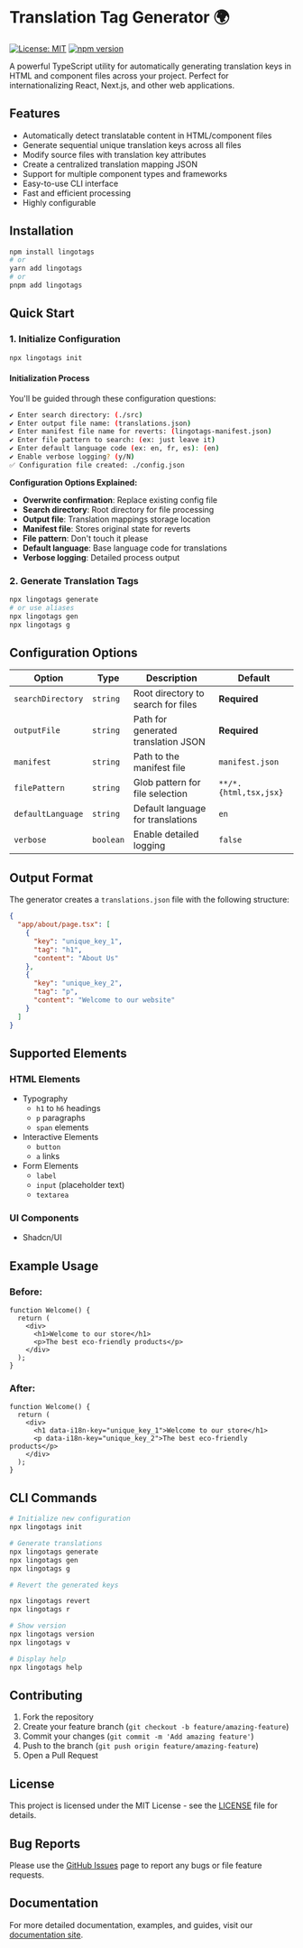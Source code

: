 # Translation Tag Generator 🌍

[![License: MIT](https://img.shields.io/badge/License-MIT-yellow.svg)](https://opensource.org/licenses/MIT)
[![npm version](https://img.shields.io/npm/v/lingotags.svg)](https://www.npmjs.com/package/lingotags)

A powerful TypeScript utility for automatically generating translation keys in HTML and component files across your project. Perfect for internationalizing React, Next.js, and other web applications.

## Features

- Automatically detect translatable content in HTML/component files
- Generate sequential unique translation keys across all files
- Modify source files with translation key attributes
- Create a centralized translation mapping JSON
- Support for multiple component types and frameworks
- Easy-to-use CLI interface
- Fast and efficient processing
- Highly configurable

## Installation

```bash
npm install lingotags
# or
yarn add lingotags
# or
pnpm add lingotags
```

## Quick Start

### 1. Initialize Configuration

```bash
npx lingotags init
```

#### Initialization Process

You'll be guided through these configuration questions:

```bash
✔ Enter search directory: (./src)
✔ Enter output file name: (translations.json)
✔ Enter manifest file name for reverts: (lingotags-manifest.json)
✔ Enter file pattern to search: (ex: just leave it)
✔ Enter default language code (ex: en, fr, es): (en)
✔ Enable verbose logging? (y/N)
✅ Configuration file created: ./config.json
```

**Configuration Options Explained:**

- **Overwrite confirmation**: Replace existing config file
- **Search directory**: Root directory for file processing
- **Output file**: Translation mappings storage location
- **Manifest file**: Stores original state for reverts
- **File pattern**: Don't touch it please 
- **Default language**: Base language code for translations
- **Verbose logging**: Detailed process output

### 2. Generate Translation Tags

```bash
npx lingotags generate
# or use aliases
npx lingotags gen
npx lingotags g
```

## Configuration Options

| Option            | Type      | Description                         | Default               |
| ----------------- | --------- | ----------------------------------- | --------------------- |
| `searchDirectory` | `string`  | Root directory to search for files  | **Required**          |
| `outputFile`      | `string`  | Path for generated translation JSON | **Required**          |
| `manifest`        | `string`  | Path to the manifest file           | `manifest.json`       |
| `filePattern`     | `string`  | Glob pattern for file selection     | `**/*.{html,tsx,jsx}` |
| `defaultLanguage` | `string`  | Default language for translations   | `en`                  |
| `verbose`         | `boolean` | Enable detailed logging             | `false`               |

## Output Format

The generator creates a `translations.json` file with the following structure:

```json
{
  "app/about/page.tsx": [
    {
      "key": "unique_key_1",
      "tag": "h1",
      "content": "About Us"
    },
    {
      "key": "unique_key_2",
      "tag": "p",
      "content": "Welcome to our website"
    }
  ]
}
```

## Supported Elements

### HTML Elements

- Typography
  - `h1` to `h6` headings
  - `p` paragraphs
  - `span` elements
- Interactive Elements
  - `button`
  - `a` links
- Form Elements
  - `label`
  - `input` (placeholder text)
  - `textarea`

### UI Components

- Shadcn/UI

## Example Usage

### Before:

```tsx
function Welcome() {
  return (
    <div>
      <h1>Welcome to our store</h1>
      <p>The best eco-friendly products</p>
    </div>
  );
}
```

### After:

```tsx
function Welcome() {
  return (
    <div>
      <h1 data-i18n-key="unique_key_1">Welcome to our store</h1>
      <p data-i18n-key="unique_key_2">The best eco-friendly products</p>
    </div>
  );
}
```

## CLI Commands

```bash
# Initialize new configuration
npx lingotags init

# Generate translations
npx lingotags generate
npx lingotags gen
npx lingotags g

# Revert the generated keys

npx lingotags revert
npx lingotags r

# Show version
npx lingotags version
npx lingotags v

# Display help
npx lingotags help
```

## Contributing

1. Fork the repository
2. Create your feature branch (`git checkout -b feature/amazing-feature`)
3. Commit your changes (`git commit -m 'Add amazing feature'`)
4. Push to the branch (`git push origin feature/amazing-feature`)
5. Open a Pull Request

## License

This project is licensed under the MIT License - see the [LICENSE](LICENSE) file for details.

## Bug Reports

Please use the [GitHub Issues](https://github.com/imadselka/lingotags/issues) page to report any bugs or file feature requests.

## Documentation

For more detailed documentation, examples, and guides, visit our [documentation site](https://lingotags.vercel.app).
